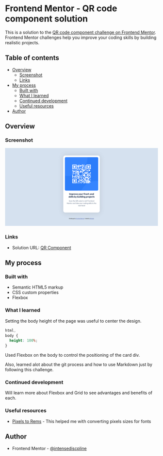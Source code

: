 # Frontend Mentor - QR code component solution

This is a solution to the [QR code component challenge on Frontend Mentor](https://www.frontendmentor.io/challenges/qr-code-component-iux_sIO_H). Frontend Mentor challenges help you improve your coding skills by building realistic projects.

## Table of contents

- [Overview](#overview)
  - [Screenshot](#screenshot)
  - [Links](#links)
- [My process](#my-process)
  - [Built with](#built-with)
  - [What I learned](#what-i-learned)
  - [Continued development](#continued-development)
  - [Useful resources](#useful-resources)
- [Author](#author)

## Overview

### Screenshot

![Screenhot of final design](./screenshot.png)

### Links

- Solution URL: [QR Component](https://intensediscipline.github.io/QR-Component/)

## My process

### Built with

- Semantic HTML5 markup
- CSS custom properties
- Flexbox

### What I learned

Setting the body height of the page was useful to center the design.

```css
html,
body {
  height: 100%;
}
```

Used Flexbox on the body to control the positioning of the card div.

Also, learned alot about the git process and how to use Markdown just by following this challenge.

### Continued development

Will learn more about Flexbox and Grid to see advantages and benefits of each.

### Useful resources

- [Pixels to Rems](https://nekocalc.com/px-to-rem-converter) - This helped me with converting pixels sizes for fonts

## Author

- Frontend Mentor - [@intensediscpline](https://www.frontendmentor.io/profile/intensediscipline)
